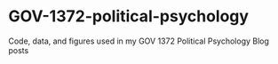# GOV-1372-political-psychology
Code, data, and figures used in my GOV 1372 Political Psychology Blog posts
